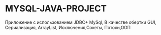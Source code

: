 # MYSQL-JAVA-PROJECT
Приложение  с использованием JDBC+ MySql, В качестве обертки GUI, Сериализация, ArrayList, Исключения,Сокеты, Потоки,ООП
